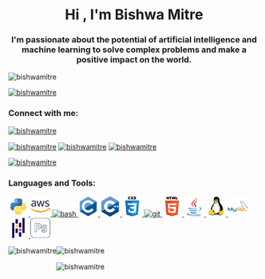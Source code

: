 
<!---
bishwamitre/bishwamitre is a ✨ special ✨ repository because its `README.md` (this file) appears on your GitHub profile.
You can click the Preview link to take a look at your changes.
--->
<h1 align="center">Hi , I'm Bishwa Mitre</h1>
<h3 align="center">I'm passionate about the potential of artificial intelligence and machine learning to solve complex problems and make a positive impact on the world.</h3>

<p align="left"> <img src="https://komarev.com/ghpvc/?username=bishwamitre&label=Profile%20views&color=0e75b6&style=flat" alt="bishwamitre" /> </p>

<p align="left"> <a href="https://github.com/ryo-ma/github-profile-trophy"><img src="https://github-profile-trophy.vercel.app/?username=bishwamitre&theme=dark_dimmed" alt="bishwamitre" /></a> </p>

<h3 align="left">Connect with me:</h3>
<p align="left">
<p align="left"> <a href="https://wa.me/919310035815" target="blank"><img src="https://img.shields.io/badge/any_text-you_like-blue" alt="bishwamitre" /></a> </p>
<a href="https://twitter.com/bishwamitre" target="blank"><img align="center" src="https://raw.githubusercontent.com/rahuldkjain/github-profile-readme-generator/master/src/images/icons/Social/twitter.svg" alt="bishwamitre" height="30" width="40" /></a>
<a href="https://linkedin.com/in/bishwamitre" target="blank"><img align="center" src="https://raw.githubusercontent.com/rahuldkjain/github-profile-readme-generator/master/src/images/icons/Social/linked-in-alt.svg" alt="bishwamitre" height="30" width="40" /></a>
<a href="https://instagram.com/bishwamitre" target="blank"><img align="center" src="https://raw.githubusercontent.com/rahuldkjain/github-profile-readme-generator/master/src/images/icons/Social/instagram.svg" alt="bishwamitre" height="30" width="40" /></a>
</p>
<p align="left"> <a href="https://wa.me/919310035815" target="blank"><img src="https://img.shields.io/badge/just%20the%20message-8A2BE2" alt="bishwamitre" /></a> </p>

<h3 align="left">Languages and Tools:</h3>
<p align="left"> <a href="https://www.python.org" target="_blank" rel="noreferrer"> <img src="https://raw.githubusercontent.com/devicons/devicon/master/icons/python/python-original.svg" alt="python" width="40" height="40"/> </a> <a href="https://aws.amazon.com" target="_blank" rel="noreferrer"> <img src="https://raw.githubusercontent.com/devicons/devicon/master/icons/amazonwebservices/amazonwebservices-original-wordmark.svg" alt="aws" width="40" height="40"/> </a> <a href="https://www.gnu.org/software/bash/" target="_blank" rel="noreferrer"> <img src="https://www.vectorlogo.zone/logos/gnu_bash/gnu_bash-icon.svg" alt="bash" width="40" height="40"/> </a> <a href="https://www.cprogramming.com/" target="_blank" rel="noreferrer"> <img src="https://raw.githubusercontent.com/devicons/devicon/master/icons/c/c-original.svg" alt="c" width="40" height="40"/> </a> <a href="https://www.w3schools.com/cpp/" target="_blank" rel="noreferrer"> <img src="https://raw.githubusercontent.com/devicons/devicon/master/icons/cplusplus/cplusplus-original.svg" alt="cplusplus" width="40" height="40"/> </a> <a href="https://www.w3schools.com/css/" target="_blank" rel="noreferrer"> <img src="https://raw.githubusercontent.com/devicons/devicon/master/icons/css3/css3-original-wordmark.svg" alt="css3" width="40" height="40"/> </a> <a href="https://git-scm.com/" target="_blank" rel="noreferrer"> <img src="https://www.vectorlogo.zone/logos/git-scm/git-scm-icon.svg" alt="git" width="40" height="40"/> </a> <a href="https://www.w3.org/html/" target="_blank" rel="noreferrer"> <img src="https://raw.githubusercontent.com/devicons/devicon/master/icons/html5/html5-original-wordmark.svg" alt="html5" width="40" height="40"/> </a> <a href="https://www.java.com" target="_blank" rel="noreferrer"> <img src="https://raw.githubusercontent.com/devicons/devicon/master/icons/java/java-original.svg" alt="java" width="40" height="40"/> </a> <a href="https://www.linux.org/" target="_blank" rel="noreferrer"> <img src="https://raw.githubusercontent.com/devicons/devicon/master/icons/linux/linux-original.svg" alt="linux" width="40" height="40"/> </a> <a href="https://www.mysql.com/" target="_blank" rel="noreferrer"> <img src="https://raw.githubusercontent.com/devicons/devicon/master/icons/mysql/mysql-original-wordmark.svg" alt="mysql" width="40" height="40"/> </a> <a href="https://pandas.pydata.org/" target="_blank" rel="noreferrer"> <img src="https://raw.githubusercontent.com/devicons/devicon/2ae2a900d2f041da66e950e4d48052658d850630/icons/pandas/pandas-original.svg" alt="pandas" width="40" height="40"/> </a> <a href="https://www.photoshop.com/en" target="_blank" rel="noreferrer"> <img src="https://raw.githubusercontent.com/devicons/devicon/master/icons/photoshop/photoshop-line.svg" alt="photoshop" width="40" height="40"/> </a> </p>

<p><img height=180 align="left" src="https://github-readme-stats.vercel.app/api/top-langs?username=bishwamitre&show_icons=true&locale=en&layout=compact&theme=dark" alt="bishwamitre" /></p>

<p><img height=180 src="https://github-readme-stats.vercel.app/api?username=bishwamitre&show_icons=true&locale=en&theme=dark&hide=contribs,issues,stars&show=reviews,prs_merged_percentage" alt="bishwamitre" /></p>

<p><img align="center" src="https://github-readme-streak-stats.herokuapp.com/?user=bishwamitre&theme=dark" alt="bishwamitre" /></p>
